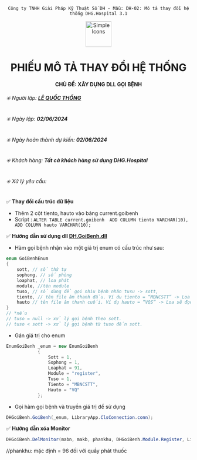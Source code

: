 <div align="center">

`Công ty TNHH Giải Pháp Kỹ Thuật Số DH - Mẫu: DH-02: Mô tả thay đổi hệ thống DHG.Hospital 3.1`

</div>

<div align="center">
  <img src="https://raw.githubusercontent.com/dh-hos/dhg.hospitalprinter/main/Deploy_Tools/Logo.ico" alt="Simple Icons" width=70>
  <h1>PHIẾU MÔ TẢ THAY ĐỔI HỆ THỐNG</h1>  
</div>
<div align="center">

#### CHỦ ĐỀ: XÂY DỰNG DLL GỌI BỆNH

</div>

###### :eight_spoked_asterisk: Người lập: [**LÊ QUỐC THỐNG**](https://github.com/lequocthong29)


###### :eight_spoked_asterisk: Ngày lập: **02/06/2024**

###### :eight_spoked_asterisk: Ngày hoàn thành dự kiến: **02/06/2024**

###### :eight_spoked_asterisk: Khách hàng: **Tất cả khách hàng sử dụng DHG.Hospital**

###### :eight_spoked_asterisk: Xử lý yêu cầu:

:white_check_mark: **Thay đổi cấu trúc dữ liệu**
 - Thêm 2 cột tiento, hauto vào bảng current.goibenh
 - Script : `ALTER TABLE current.goibenh 
             ADD COLUMN tiento VARCHAR(10), 
             ADD COLUMN hauto VARCHAR(10); `

:white_check_mark: **Hướng dẫn sử dụng dll [**DH.GoiBenh.dll**]()**
- Hàm gọi bệnh nhận vào một giá trị enum có cấu trúc như sau:
```csharp
enum GoiBenhEnum 
{ 
    sott, // số thứ tự
    sophong, // số phòng
    loaphat, // loa phát
    module, //tên module 
    tuso, // số dùng để gọi nhìu bệnh nhân tusu -> sott, 
    tiento, // tên file âm thanh đầu. Ví du tiento = “MBNCSTT” -> Loa sẽ đọc : Mời bệnh nhân có số thứ tự + sott + hauto + sophong
    hauto // tên file âm thanh cuối. Ví dụ hauto = “VQS” -> Loa sẽ đọc : tiento + sott + “Vào quầy số” + sophong
}
// *nếu
// tuso = null -> xử lý gọi bệnh theo sott.
// tuso < sott -> xử lý gọi bệnh từ tuso đến sott.
```

- Gán giá trị cho enum
```csharp
EnumGoiBenh _enum = new EnumGoiBenh
            {
                Sott = 1,
                Sophong = 1,
                Loaphat = 91,
                Module = "register",
                Tuso = 1,
                Tiento = "MBNCSTT",
                Hauto = "VQ"
            };
```

- Gọi hàm gọi bệnh và truyền giá trị để sử dụng
```csharp
DHGoiBenh.GoiBenh(_enum, LibraryApp.ClsConnection.conn);
```

:white_check_mark: **Hướng dẫn xóa Monitor**
```csharp
DHGoiBenh.DelMonitor(mabn, makb, phankhu, DHGoiBenh.Module.Register, LibraryApp.ClsConnection.conn);
```
//phankhu: mặc định = 96 đối với quầy phát thuốc


